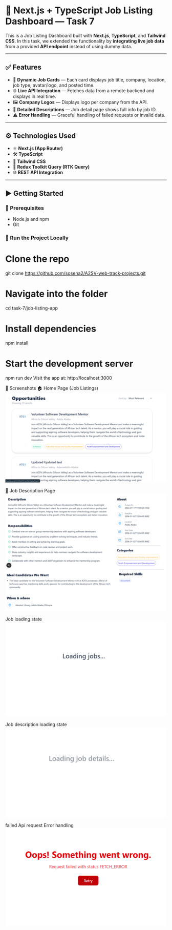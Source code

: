 # 📝 Next.js + TypeScript Job Listing Dashboard — Task 7

This is a Job Listing Dashboard built with **Next.js**, **TypeScript**, and **Tailwind CSS**. In this task, we extended the functionality by **integrating live job data** from a provided **API endpoint** instead of using dummy data.

---

## ✅ Features

- 📄 **Dynamic Job Cards** — Each card displays job title, company, location, job type, avatar/logo, and posted time.
- 🌐 **Live API Integration** — Fetches data from a remote backend and displays in real time.
- 🖼️ **Company Logos** — Displays logo per company from the API.
- 🧾 **Detailed Descriptions** — Job detail page shows full info by job ID.
- ⚠️ **Error Handling** — Graceful handling of failed requests or invalid data.

---

## ⚙️ Technologies Used

- ⚛️ **Next.js (App Router)**
- 🛠️ **TypeScript**
- 💨 **Tailwind CSS**
- 📡 **Redux Toolkit Query (RTK Query)**
- 🌐 **REST API Integration**

---

## ▶️ Getting Started

### 🧩 Prerequisites

- Node.js and npm
- Git

### 🚀 Run the Project Locally

# Clone the repo

git clone https://github.com/sosena2/A2SV-web-track-projects.git

# Navigate into the folder

cd task-7/job-listing-app

# Install dependencies

npm install

# Start the development server

npm run dev
Visit the app at: http://localhost:3000

📸 Screenshots
🏠 Home Page (Job Listings)
![](public/screenshots/main.png)

🧾 Job Description Page
![](public/screenshots/description.png)
![](public/screenshots/description2.png)

Job loading state
![](public/screenshots/loading-jobs.png)

Job description loading state
![](public/screenshots/loading-job-details.png)

failed Api request Error handling
![](public/screenshots/failed.png)

```

```
